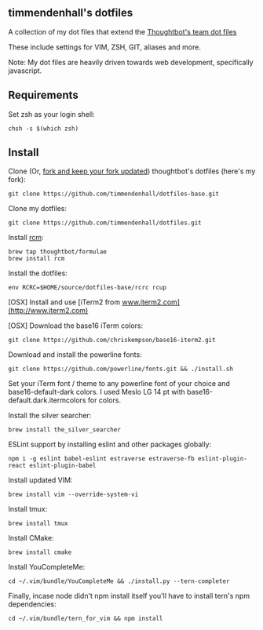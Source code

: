 timmendenhall's dotfiles
------------------------

A collection of my dot files that extend the [Thoughtbot's team dot files](https://github.com/thoughtbot/dotfiles)

These include settings for VIM, ZSH, GIT, aliases and more.

Note: My dot files are heavily driven towards web development, specifically javascript.

Requirements
------------

Set zsh as your login shell:

    chsh -s $(which zsh)

Install
-------

Clone (Or, [fork and keep your fork updated](http://robots.thoughtbot.com/keeping-a-github-fork-updated)) thoughtbot's dotfiles (here's my fork):

    git clone https://github.com/timmendenhall/dotfiles-base.git

Clone my dotfiles:

    git clone https://github.com/timmendenhall/dotfiles.git

Install [rcm](https://github.com/thoughtbot/rcm):

    brew tap thoughtbot/formulae
    brew install rcm

Install the dotfiles:

    env RCRC=$HOME/source/dotfiles-base/rcrc rcup

[OSX] Install and use [iTerm2 from www.iterm2.com](http://www.iterm2.com)

[OSX] Download the base16 iTerm colors:

    git clone https://github.com/chriskempson/base16-iterm2.git

Download and install the powerline fonts:

    git clone https://github.com/powerline/fonts.git && ./install.sh

Set your iTerm font / theme to any powerline font of your choice and base16-default-dark colors.  I used Meslo LG 14 pt with base16-default.dark.itermcolors for colors.

Install the silver searcher:

    brew install the_silver_searcher

ESLint support by installing eslint and other packages globally:

    npm i -g eslint babel-eslint estraverse estraverse-fb eslint-plugin-react eslint-plugin-babel

Install updated VIM:

    brew install vim --override-system-vi

Install tmux:

    brew install tmux

Install CMake:

    brew install cmake

Install YouCompleteMe:

    cd ~/.vim/bundle/YouCompleteMe && ./install.py --tern-completer

Finally, incase node didn't npm install itself you'll have to install tern's npm dependencies:

    cd ~/.vim/bundle/tern_for_vim && npm install
